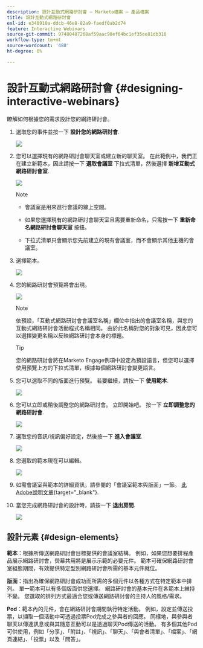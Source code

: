 ```yaml
---
description: 設計互動式網路研討會 — Marketo檔案 — 產品檔案
title: 設計互動式網路研討會
exl-id: e340910a-ddcb-46e8-82a9-faedf0ab2d74
feature: Interactive Webinars
source-git-commit: 97480487268af59aac90ef64bc1ef35ee81db310
workflow-type: tm+mt
source-wordcount: '488'
ht-degree: 0%

---
```


# 設計互動式網路研討會 {#designing-interactive-webinars}

瞭解如何根據您的需求設計您的網路研討會。

1. 選取您的事件並按一下 **設計您的網路研討會**.

   ![](assets/designing-interactive-webinars-1.png)

1. 您可以選擇現有的網路研討會聊天室或建立新的聊天室。 在此範例中，我們正在建立新範本，因此請按一下 **選取會議室** 下拉式清單，然後選擇 **新增互動式網路研討會室**.

   ![](assets/designing-interactive-webinars-2.png)

   >[!NOTE]
   >
   >* 會議室是用來進行會議的線上空間。
   >
   >* 如果您選擇現有的網路研討會聊天室且需要重新命名，只需按一下 **重新命名網路研討會聊天室** 按鈕。
   >
   >* 下拉式清單只會顯示您先前建立的現有會議室，而不會顯示其他主機的會議室。

1. 選擇範本。

   ![](assets/designing-interactive-webinars-3.png)

1. 您的網路研討會預覽將會出現。

   ![](assets/designing-interactive-webinars-4.png)

   >[!NOTE]
   >
   >依預設，「互動式網路研討會會議室名稱」欄位中指出的會議室名稱，與您的互動式網路研討會活動程式名稱相同。 由於此名稱對您的對象可見，因此您可以選擇變更名稱以反映網路研討會本身的標題。

   >[!TIP]
   >
   >您的網路研討會將在Marketo Engage例項中設定為預設語言，但您可以選擇使用預覽上方的下拉式清單，根據每個網路研討會變更語言。

1. 您可以選取不同的版面進行預覽。 若要繼續，請按一下 **使用範本**.

   ![](assets/designing-interactive-webinars-5.png)

1. 您可以立即或稍後調整您的網路研討會。 立即開始吧。 按一下 **立即調整您的網路研討會**.

   ![](assets/designing-interactive-webinars-6.png)

1. 選取您的音訊/視訊偏好設定，然後按一下 **進入會議室**.

   ![](assets/designing-interactive-webinars-7.png)

1. 您選取的範本現在可以編輯。

   ![](assets/designing-interactive-webinars-8.png)

1. 如需會議室與範本的詳細資訊，請參閱的「會議室範本與版面」一節。 [此Adobe說明文章](https://helpx.adobe.com/in/adobe-connect/using/creating-arranging-meetings.html#creating_and_arranging_meetings){target="_blank"}.

1. 當您完成網路研討會的設計時，請按一下 **退出房間**.

   ![](assets/designing-interactive-webinars-9.png)

## 設計元素 {#design-elements}

**範本**：根據所傳送網路研討會目標提供的會議室結構。 例如，如果您想要排程產品展示網路研討會，熒幕共用將是展示示範的必要元件。 範本可確保網路研討會室組態期間，有效提供特定型別網路研討會所需的基本元件就位。

**版面**：指出為確保網路研討會成功而所需的多個元件以各種方式在特定範本中排列。 單一範本可以有多個版面供您選擇。 網路研討會的基本元件在各範本上維持不變。 您選取的排列方式最適合您或傳送網路研討會的主持人的風格/需求。

**Pod**：範本內的元件，會在網路研討會期間執行特定活動。 例如，設定並傳送投票，以擷取一個活動中可透過投票Pod完成之參與者的回應。 同樣地，與參與者聊天以傳達訊息或與其隨意互動可以是透過聊天Pod傳送的活動。 有多個其他Pod可供使用，例如「分享」、「附註」、「視訊」、「聊天」、「與會者清單」、「檔案」、「網頁連結」、「投票」以及「問答」。
